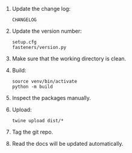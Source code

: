 1. Update the change log:

       CHANGELOG

2. Update the version number:

       setup.cfg
       fasteners/version.py

4. Make sure that the working directory is clean.


4. Build:

       source venv/bin/activate
       python -m build

5. Inspect the packages manually.


6. Upload:

       twine upload dist/*

7. Tag the git repo.

8. Read the docs will be updated automatically.
